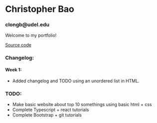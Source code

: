 <!DOCTYPE html>
<html>
  <head>
    <h1>Christopher Bao</h1>
    <h3>clongb@udel.edu</h3>
  </head>
  <body>
    <p>Welcome to my portfolio!</p>
    <a href="https://github.com/clongb/clongb.github.io/">Source code</a>
    <h3>Changelog:</h3>
    <h4>Week 1:</h4>
      <ul>
        <li>Added changelog and TODO using an unordered list in HTML.</li>
      </ul>
    <h3>TODO:</h3>
      <ul>
        <li>Make basic website about top 10 somethings using basic html + css</li>
        <li>Complete Typescript + react tutorials</li>
        <li>Complete Bootstrap + git tutorials</li>
      </ul>
  </body>
</html>


